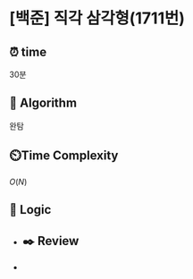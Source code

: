 # [백준]  직각 삼각형(1711번)

## ⏰  **time**

30분

## :pushpin: **Algorithm**

완탐

## ⏲️**Time Complexity**

$O(N)$

## :round_pushpin: **Logic**

- ## :black_nib: **Review**

- 
